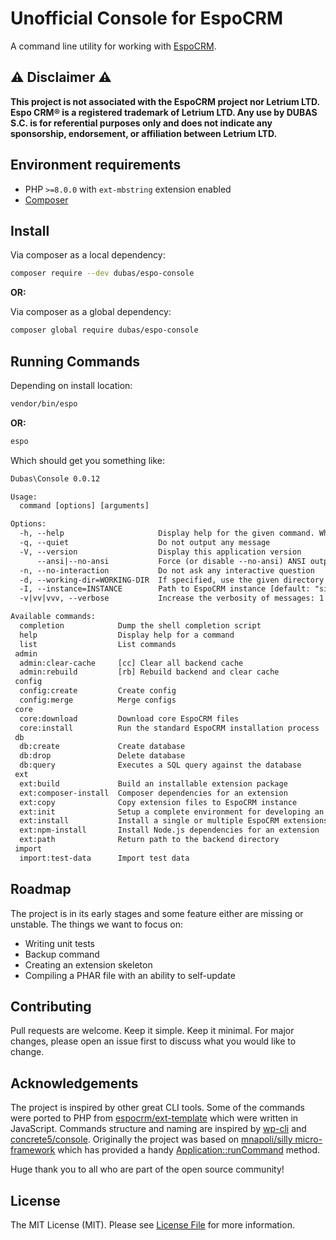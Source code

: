 # Unofficial Console for EspoCRM

A command line utility for working with [EspoCRM](https://github.com/espocrm/espocrm).

## ⚠️ Disclaimer ⚠️

**This project is not associated with the EspoCRM project nor Letrium LTD. Espo CRM® is a registered trademark of Letrium LTD. Any use by DUBAS S.C. is for referential purposes only and does not indicate any sponsorship, endorsement, or affiliation between Letrium LTD.**

## Environment requirements

* PHP `>=8.0.0` with `ext-mbstring` extension enabled
* [Composer](https://getcomposer.org/)

## Install

Via composer as a local dependency:

``` bash
composer require --dev dubas/espo-console
```

**OR:**

Via composer as a global dependency:

``` bash
composer global require dubas/espo-console
```

## Running Commands

Depending on install location:

```bash
vendor/bin/espo
```

**OR:**

```bash
espo
```

Which should get you something like:

```diff
Dubas\Console 0.0.12

Usage:
  command [options] [arguments]

Options:
  -h, --help                     Display help for the given command. When no command is given display help for the list command
  -q, --quiet                    Do not output any message
  -V, --version                  Display this application version
      --ansi|--no-ansi           Force (or disable --no-ansi) ANSI output
  -n, --no-interaction           Do not ask any interactive question
  -d, --working-dir=WORKING-DIR  If specified, use the given directory as working directory [default: "/var/www/default"]
  -I, --instance=INSTANCE        Path to EspoCRM instance [default: "site"]
  -v|vv|vvv, --verbose           Increase the verbosity of messages: 1 for normal output, 2 for more verbose output and 3 for debug

Available commands:
  completion            Dump the shell completion script
  help                  Display help for a command
  list                  List commands
 admin
  admin:clear-cache     [cc] Clear all backend cache
  admin:rebuild         [rb] Rebuild backend and clear cache
 config
  config:create         Create config
  config:merge          Merge configs
 core
  core:download         Download core EspoCRM files
  core:install          Run the standard EspoCRM installation process
 db
  db:create             Create database
  db:drop               Delete database
  db:query              Executes a SQL query against the database
 ext
  ext:build             Build an installable extension package
  ext:composer-install  Composer dependencies for an extension
  ext:copy              Copy extension files to EspoCRM instance
  ext:init              Setup a complete environment for developing an extension
  ext:install           Install a single or multiple EspoCRM extensions
  ext:npm-install       Install Node.js dependencies for an extension
  ext:path              Return path to the backend directory
 import
  import:test-data      Import test data
```

## Roadmap

The project is in its early stages and some feature either are missing or unstable. The things we want to focus on:

* Writing unit tests
* Backup command
* Creating an extension skeleton
* Compiling a PHAR file with an ability to self-update

## Contributing

Pull requests are welcome. Keep it simple. Keep it minimal. For major changes, please open an issue first to discuss what you would like to change.

## Acknowledgements

The project is inspired by other great CLI tools. Some of the commands were ported to PHP from [espocrm/ext-template](https://github.com/espocrm/ext-template) which were written in JavaScript. Commands structure and naming are inspired by [wp-cli](https://github.com/wp-cli/wp-cli) and [concrete5/console](https://github.com/concretecms/console). Originally the project was based on [mnapoli/silly micro-framework](https://github.com/mnapoli/silly) which has provided a handy [Application::runCommand](https://github.com/mnapoli/silly/blob/1.8.0/src/Application.php#L165) method.

Huge thank you to all who are part of the open source community!

## License

The MIT License (MIT). Please see [License File](LICENSE) for more information.
